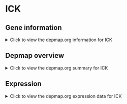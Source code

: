 <h1>ICK</h1>

<h2>Gene information</h2>
<details>
  <summary>Click to view the depmap.org information for ICK</summary>
  <p><a href="https://depmap.org/portal/gene/ICK?tab=about" target="_BLANK">Open page in a new tab...</a></p>
  <iframe src="https://depmap.org/portal/gene/ICK?tab=about" style="border:none;width:100%;height:800px"></iframe>
</details>

<h2>Depmap overview</h2>
<details>
  <summary>Click to view the depmap.org summary for ICK</summary>
  <p><a href="https://depmap.org/portal/gene/ICK?tab=overview" target="_BLANK">Open page in a new tab...</a></p>
  <iframe src="https://depmap.org/portal/gene/ICK?tab=overview" style="border:none;width:100%;height:800px"></iframe>
</details>

<h2>Expression</h2>
<details>
  <summary>Click to view the depmap.org expression data for ICK</summary>
  <p><a href="https://depmap.org/portal/gene/ICK?tab=characterization" target="_BLANK">Open page in a new tab...</a></p>
  <iframe src="https://depmap.org/portal/gene/ICK?tab=characterization" style="border:none;width:100%;height:800px"></iframe>
</details>


<!--
<h2>Reactome Pathway diagram</h2>
<details>
  <summary>Click to view the Reactome pathway for ICK</summary>
  <p><a href="PURL" target="_BLANK">Open page in a new tab...</a></p>
  PNAME
</details>
-->


